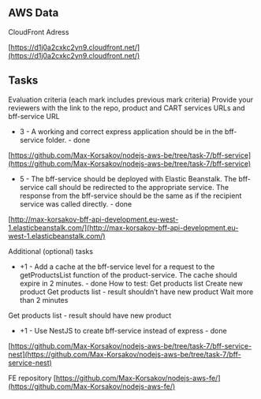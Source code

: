 

## AWS Data

CloudFront Adress 

[https://d1j0a2cxkc2yn9.cloudfront.net/](https://d1j0a2cxkc2yn9.cloudfront.net/)

## Tasks

Evaluation criteria (each mark includes previous mark criteria)
Provide your reviewers with the link to the repo, product and CART services URLs and bff-service URL

- 3 - A working and correct express application should be in the bff-service folder. - done 

[https://github.com/Max-Korsakov/nodejs-aws-be/tree/task-7/bff-service](https://github.com/Max-Korsakov/nodejs-aws-be/tree/task-7/bff-service)

- 5 - The bff-service should be deployed with Elastic Beanstalk. The bff-service call should be redirected to the appropriate service. The response from the bff-service should be the same as if the recipient service was called directly. - done

[http://max-korsakov-bff-api-development.eu-west-1.elasticbeanstalk.com/](http://max-korsakov-bff-api-development.eu-west-1.elasticbeanstalk.com/)


Additional (optional) tasks
- +1 - Add a cache at the bff-service level for a request to the getProductsList function of the product-service. The cache should expire in 2 minutes. - done
How to test:
Get products list
Create new product
Get products list - result shouldn’t have new product
Wait more than 2 minutes

Get products list - result should have new product
- +1 - Use NestJS to create bff-service instead of express - done

[https://github.com/Max-Korsakov/nodejs-aws-be/tree/task-7/bff-service-nest](https://github.com/Max-Korsakov/nodejs-aws-be/tree/task-7/bff-service-nest)

FE repository
[https://github.com/Max-Korsakov/nodejs-aws-fe/](https://github.com/Max-Korsakov/nodejs-aws-fe/)

